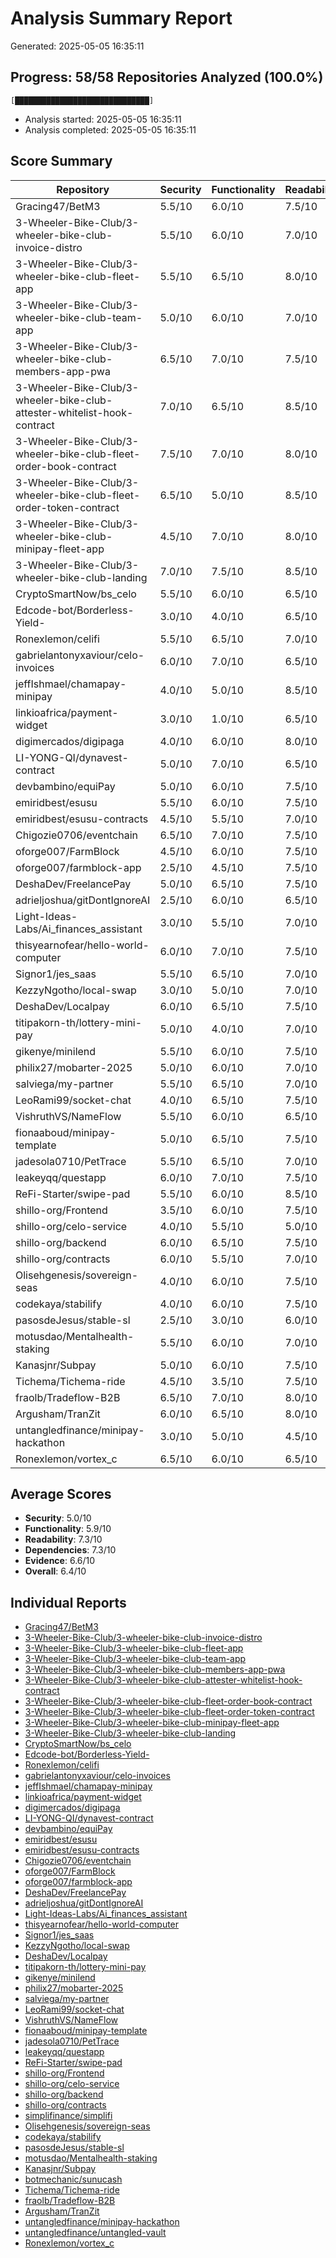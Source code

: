# Analysis Summary Report

Generated: 2025-05-05 16:35:11

## Progress: 58/58 Repositories Analyzed (100.0%)
```
[██████████████████████████████]
```

- Analysis started: 2025-05-05 16:35:11
- Analysis completed: 2025-05-05 16:35:11

## Score Summary

| Repository | Security | Functionality | Readability | Dependencies | Evidence | Overall |
|------------|----------|--------------|-------------|--------------|----------|----------|
| Gracing47/BetM3 | 5.5/10 | 6.0/10 | 7.5/10 | 8.0/10 | 6.5/10 | 6.7/10 |
| 3-Wheeler-Bike-Club/3-wheeler-bike-club-invoice-distro | 5.5/10 | 6.0/10 | 7.0/10 | 7.5/10 | 7.0/10 | 6.6/10 |
| 3-Wheeler-Bike-Club/3-wheeler-bike-club-fleet-app | 5.5/10 | 6.5/10 | 8.0/10 | 8.5/10 | 7.5/10 | 7.2/10 |
| 3-Wheeler-Bike-Club/3-wheeler-bike-club-team-app | 5.0/10 | 6.0/10 | 7.0/10 | 7.5/10 | 6.5/10 | 6.4/10 |
| 3-Wheeler-Bike-Club/3-wheeler-bike-club-members-app-pwa | 6.5/10 | 7.0/10 | 7.5/10 | 8.0/10 | 7.5/10 | 7.3/10 |
| 3-Wheeler-Bike-Club/3-wheeler-bike-club-attester-whitelist-hook-contract | 7.0/10 | 6.5/10 | 8.5/10 | 8.0/10 | 7.5/10 | 7.5/10 |
| 3-Wheeler-Bike-Club/3-wheeler-bike-club-fleet-order-book-contract | 7.5/10 | 7.0/10 | 8.0/10 | 8.5/10 | 7.5/10 | 7.7/10 |
| 3-Wheeler-Bike-Club/3-wheeler-bike-club-fleet-order-token-contract | 6.5/10 | 5.0/10 | 8.5/10 | 8.0/10 | 7.0/10 | 7.0/10 |
| 3-Wheeler-Bike-Club/3-wheeler-bike-club-minipay-fleet-app | 4.5/10 | 7.0/10 | 8.0/10 | 7.5/10 | 7.5/10 | 6.9/10 |
| 3-Wheeler-Bike-Club/3-wheeler-bike-club-landing | 7.0/10 | 7.5/10 | 8.5/10 | 8.0/10 | 8.0/10 | 7.8/10 |
| CryptoSmartNow/bs_celo | 5.5/10 | 6.0/10 | 6.5/10 | 7.5/10 | 7.0/10 | 6.5/10 |
| Edcode-bot/Borderless-Yield- | 3.0/10 | 4.0/10 | 6.5/10 | 3.5/10 | 5.0/10 | 4.4/10 |
| Ronexlemon/celifi | 5.5/10 | 6.5/10 | 7.0/10 | 7.5/10 | 7.0/10 | 6.7/10 |
| gabrielantonyxaviour/celo-invoices | 6.0/10 | 7.0/10 | 6.5/10 | 7.5/10 | 7.0/10 | 6.8/10 |
| jeffIshmael/chamapay-minipay | 4.0/10 | 5.0/10 | 8.5/10 | 6.0/10 | 3.5/10 | 5.4/10 |
| linkioafrica/payment-widget | 3.0/10 | 1.0/10 | 6.5/10 | 7.5/10 | 3.0/10 | 4.2/10 |
| digimercados/digipaga | 4.0/10 | 6.0/10 | 8.0/10 | 7.5/10 | 6.5/10 | 6.4/10 |
| LI-YONG-QI/dynavest-contract | 5.0/10 | 7.0/10 | 6.5/10 | 7.0/10 | 7.5/10 | 6.6/10 |
| devbambino/equiPay | 5.0/10 | 6.0/10 | 7.5/10 | 7.5/10 | 6.0/10 | 6.4/10 |
| emiridbest/esusu | 5.5/10 | 6.0/10 | 7.5/10 | 8.0/10 | 7.0/10 | 6.8/10 |
| emiridbest/esusu-contracts | 4.5/10 | 5.5/10 | 7.0/10 | 7.5/10 | 6.5/10 | 6.2/10 |
| Chigozie0706/eventchain | 6.5/10 | 7.0/10 | 7.5/10 | 8.0/10 | 7.5/10 | 7.3/10 |
| oforge007/FarmBlock | 4.5/10 | 6.0/10 | 7.5/10 | 7.0/10 | 5.5/10 | 6.1/10 |
| oforge007/farmblock-app | 2.5/10 | 4.5/10 | 7.5/10 | 6.0/10 | 5.5/10 | 5.2/10 |
| DeshaDev/FreelancePay | 5.0/10 | 6.5/10 | 7.5/10 | 7.0/10 | 6.5/10 | 6.5/10 |
| adrieljoshua/gitDontIgnoreAI | 2.5/10 | 6.0/10 | 6.5/10 | 7.0/10 | 6.0/10 | 5.6/10 |
| Light-Ideas-Labs/Ai_finances_assistant | 3.0/10 | 5.5/10 | 7.0/10 | 6.5/10 | 7.5/10 | 5.9/10 |
| thisyearnofear/hello-world-computer | 6.0/10 | 7.0/10 | 7.5/10 | 8.0/10 | 7.5/10 | 7.2/10 |
| Signor1/jes_saas | 5.5/10 | 6.5/10 | 7.0/10 | 7.5/10 | 7.0/10 | 6.7/10 |
| KezzyNgotho/local-swap | 3.0/10 | 5.0/10 | 7.0/10 | 7.5/10 | 6.0/10 | 5.7/10 |
| DeshaDev/Localpay | 6.0/10 | 6.5/10 | 7.5/10 | 8.0/10 | 7.0/10 | 7.0/10 |
| titipakorn-th/lottery-mini-pay | 5.0/10 | 4.0/10 | 7.0/10 | 8.0/10 | 6.5/10 | 6.1/10 |
| gikenye/minilend | 5.5/10 | 6.0/10 | 7.5/10 | 7.0/10 | 7.0/10 | 6.6/10 |
| philix27/mobarter-2025 | 5.0/10 | 6.0/10 | 7.0/10 | 7.5/10 | 6.5/10 | 6.4/10 |
| salviega/my-partner | 5.5/10 | 6.5/10 | 7.0/10 | 8.0/10 | 7.0/10 | 6.8/10 |
| LeoRami99/socket-chat | 4.0/10 | 6.5/10 | 7.5/10 | 8.0/10 | 6.0/10 | 6.4/10 |
| VishruthVS/NameFlow | 5.5/10 | 6.0/10 | 6.5/10 | 7.0/10 | 6.5/10 | 6.3/10 |
| fionaaboud/minipay-template | 5.0/10 | 6.5/10 | 7.5/10 | 8.0/10 | 6.0/10 | 6.6/10 |
| jadesola0710/PetTrace | 5.5/10 | 6.5/10 | 7.0/10 | 7.5/10 | 6.0/10 | 6.5/10 |
| leakeyqq/questapp | 6.0/10 | 7.0/10 | 7.5/10 | 8.0/10 | 7.0/10 | 7.1/10 |
| ReFi-Starter/swipe-pad | 5.5/10 | 6.0/10 | 8.5/10 | 8.0/10 | 7.5/10 | 7.1/10 |
| shillo-org/Frontend | 3.5/10 | 6.0/10 | 7.5/10 | 7.0/10 | 7.5/10 | 6.3/10 |
| shillo-org/celo-service | 4.0/10 | 5.5/10 | 5.0/10 | 7.0/10 | 6.5/10 | 5.6/10 |
| shillo-org/backend | 6.0/10 | 6.5/10 | 7.5/10 | 7.0/10 | 7.0/10 | 6.8/10 |
| shillo-org/contracts | 6.0/10 | 5.5/10 | 7.0/10 | 7.5/10 | 6.5/10 | 6.5/10 |
| Olisehgenesis/sovereign-seas | 4.0/10 | 6.0/10 | 7.5/10 | 7.0/10 | 6.5/10 | 6.2/10 |
| codekaya/stabilify | 4.0/10 | 6.0/10 | 7.5/10 | 7.0/10 | 6.5/10 | 6.2/10 |
| pasosdeJesus/stable-sl | 2.5/10 | 3.0/10 | 6.0/10 | 5.0/10 | 4.5/10 | 4.2/10 |
| motusdao/Mentalhealth-staking | 5.5/10 | 6.0/10 | 7.0/10 | 7.5/10 | 6.5/10 | 6.5/10 |
| Kanasjnr/Subpay | 5.0/10 | 6.0/10 | 7.5/10 | 6.5/10 | 5.0/10 | 6.0/10 |
| Tichema/Tichema-ride | 4.5/10 | 3.5/10 | 7.5/10 | 6.0/10 | 6.5/10 | 5.6/10 |
| fraolb/Tradeflow-B2B | 6.5/10 | 7.0/10 | 8.0/10 | 8.5/10 | 7.5/10 | 7.5/10 |
| Argusham/TranZit | 6.0/10 | 6.5/10 | 8.0/10 | 7.0/10 | 7.5/10 | 7.0/10 |
| untangledfinance/minipay-hackathon | 3.0/10 | 5.0/10 | 4.5/10 | 6.0/10 | 5.5/10 | 4.8/10 |
| Ronexlemon/vortex_c | 6.5/10 | 6.0/10 | 6.5/10 | 7.5/10 | 7.0/10 | 6.7/10 |

## Average Scores

- **Security**: 5.0/10
- **Functionality**: 5.9/10
- **Readability**: 7.3/10
- **Dependencies**: 7.3/10
- **Evidence**: 6.6/10
- **Overall**: 6.4/10

## Individual Reports

- [Gracing47/BetM3](./Gracing47-BetM3-analysis.md)
- [3-Wheeler-Bike-Club/3-wheeler-bike-club-invoice-distro](./3-Wheeler-Bike-Club-3-wheeler-bike-club-invoice-distro-analysis.md)
- [3-Wheeler-Bike-Club/3-wheeler-bike-club-fleet-app](./3-Wheeler-Bike-Club-3-wheeler-bike-club-fleet-app-analysis.md)
- [3-Wheeler-Bike-Club/3-wheeler-bike-club-team-app](./3-Wheeler-Bike-Club-3-wheeler-bike-club-team-app-analysis.md)
- [3-Wheeler-Bike-Club/3-wheeler-bike-club-members-app-pwa](./3-Wheeler-Bike-Club-3-wheeler-bike-club-members-app-pwa-analysis.md)
- [3-Wheeler-Bike-Club/3-wheeler-bike-club-attester-whitelist-hook-contract](./3-Wheeler-Bike-Club-3-wheeler-bike-club-attester-whitelist-hook-contract-analysis.md)
- [3-Wheeler-Bike-Club/3-wheeler-bike-club-fleet-order-book-contract](./3-Wheeler-Bike-Club-3-wheeler-bike-club-fleet-order-book-contract-analysis.md)
- [3-Wheeler-Bike-Club/3-wheeler-bike-club-fleet-order-token-contract](./3-Wheeler-Bike-Club-3-wheeler-bike-club-fleet-order-token-contract-analysis.md)
- [3-Wheeler-Bike-Club/3-wheeler-bike-club-minipay-fleet-app](./3-Wheeler-Bike-Club-3-wheeler-bike-club-minipay-fleet-app-analysis.md)
- [3-Wheeler-Bike-Club/3-wheeler-bike-club-landing](./3-Wheeler-Bike-Club-3-wheeler-bike-club-landing-analysis.md)
- [CryptoSmartNow/bs_celo](./CryptoSmartNow-bs_celo-analysis.md)
- [Edcode-bot/Borderless-Yield-](./Edcode-bot-Borderless-Yield--analysis.md)
- [Ronexlemon/celifi](./Ronexlemon-celifi-analysis.md)
- [gabrielantonyxaviour/celo-invoices](./gabrielantonyxaviour-celo-invoices-analysis.md)
- [jeffIshmael/chamapay-minipay](./jeffIshmael-chamapay-minipay-analysis.md)
- [linkioafrica/payment-widget](./linkioafrica-payment-widget-analysis.md)
- [digimercados/digipaga](./digimercados-digipaga-analysis.md)
- [LI-YONG-QI/dynavest-contract](./LI-YONG-QI-dynavest-contract-analysis.md)
- [devbambino/equiPay](./devbambino-equiPay-analysis.md)
- [emiridbest/esusu](./emiridbest-esusu-analysis.md)
- [emiridbest/esusu-contracts](./emiridbest-esusu-contracts-analysis.md)
- [Chigozie0706/eventchain](./Chigozie0706-eventchain-analysis.md)
- [oforge007/FarmBlock](./oforge007-FarmBlock-analysis.md)
- [oforge007/farmblock-app](./oforge007-farmblock-app-analysis.md)
- [DeshaDev/FreelancePay](./DeshaDev-FreelancePay-analysis.md)
- [adrieljoshua/gitDontIgnoreAI](./adrieljoshua-gitDontIgnoreAI-analysis.md)
- [Light-Ideas-Labs/Ai_finances_assistant](./Light-Ideas-Labs-Ai_finances_assistant-analysis.md)
- [thisyearnofear/hello-world-computer](./thisyearnofear-hello-world-computer-analysis.md)
- [Signor1/jes_saas](./Signor1-jes_saas-analysis.md)
- [KezzyNgotho/local-swap](./KezzyNgotho-local-swap-analysis.md)
- [DeshaDev/Localpay](./DeshaDev-Localpay-analysis.md)
- [titipakorn-th/lottery-mini-pay](./titipakorn-th-lottery-mini-pay-analysis.md)
- [gikenye/minilend](./gikenye-minilend-analysis.md)
- [philix27/mobarter-2025](./philix27-mobarter-2025-analysis.md)
- [salviega/my-partner](./salviega-my-partner-analysis.md)
- [LeoRami99/socket-chat](./LeoRami99-socket-chat-analysis.md)
- [VishruthVS/NameFlow](./VishruthVS-NameFlow-analysis.md)
- [fionaaboud/minipay-template](./fionaaboud-minipay-template-analysis.md)
- [jadesola0710/PetTrace](./jadesola0710-PetTrace-analysis.md)
- [leakeyqq/questapp](./leakeyqq-questapp-analysis.md)
- [ReFi-Starter/swipe-pad](./ReFi-Starter-swipe-pad-analysis.md)
- [shillo-org/Frontend](./shillo-org-Frontend-analysis.md)
- [shillo-org/celo-service](./shillo-org-celo-service-analysis.md)
- [shillo-org/backend](./shillo-org-backend-analysis.md)
- [shillo-org/contracts](./shillo-org-contracts-analysis.md)
- [simplifinance/simplifi](./simplifinance-simplifi-analysis.md)
- [Olisehgenesis/sovereign-seas](./Olisehgenesis-sovereign-seas-analysis.md)
- [codekaya/stabilify](./codekaya-stabilify-analysis.md)
- [pasosdeJesus/stable-sl](./pasosdeJesus-stable-sl-analysis.md)
- [motusdao/Mentalhealth-staking](./motusdao-Mentalhealth-staking-analysis.md)
- [Kanasjnr/Subpay](./Kanasjnr-Subpay-analysis.md)
- [botmechanic/sunucash](./botmechanic-sunucash-analysis.md)
- [Tichema/Tichema-ride](./Tichema-Tichema-ride-analysis.md)
- [fraolb/Tradeflow-B2B](./fraolb-Tradeflow-B2B-analysis.md)
- [Argusham/TranZit](./Argusham-TranZit-analysis.md)
- [untangledfinance/minipay-hackathon](./untangledfinance-minipay-hackathon-analysis.md)
- [untangledfinance/untangled-vault](./untangledfinance-untangled-vault-analysis.md)
- [Ronexlemon/vortex_c](./Ronexlemon-vortex_c-analysis.md)
